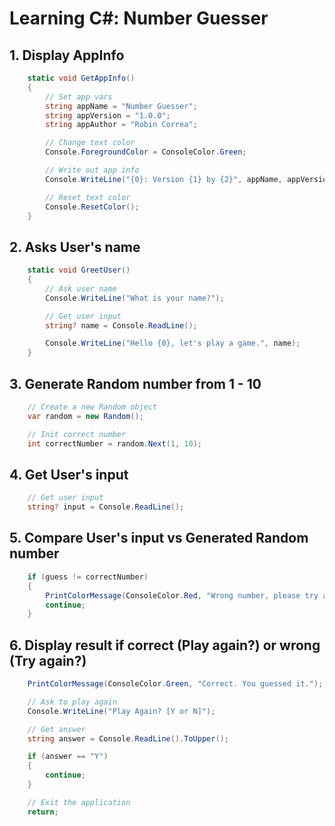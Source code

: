 # Learning C#: Number Guesser

## 1. Display AppInfo

```cs
    static void GetAppInfo()
    {
        // Set app vars
        string appName = "Number Guesser";
        string appVersion = "1.0.0";
        string appAuthor = "Robin Correa";

        // Change text color
        Console.ForegroundColor = ConsoleColor.Green;

        // Write out app info
        Console.WriteLine("{0}: Version {1} by {2}", appName, appVersion, appAuthor);

        // Reset text color
        Console.ResetColor();
    }
```

## 2. Asks User's name

```cs
    static void GreetUser()
    {
        // Ask user name
        Console.WriteLine("What is your name?");

        // Get user input
        string? name = Console.ReadLine();

        Console.WriteLine("Hello {0}, let's play a game.", name);
    }
```

## 3. Generate Random number from 1 - 10

```cs
    // Create a new Random object
    var random = new Random();

    // Init correct number
    int correctNumber = random.Next(1, 10);
```

## 4. Get User's input

```cs
    // Get user input
    string? input = Console.ReadLine();
```

## 5. Compare User's input vs Generated Random number

```cs
    if (guess != correctNumber)
    {
        PrintColorMessage(ConsoleColor.Red, "Wrong number, please try again");
        continue;
    }
```

## 6. Display result if correct (Play again?) or wrong (Try again?)

```cs
    PrintColorMessage(ConsoleColor.Green, "Correct. You guessed it.");

    // Ask to play again
    Console.WriteLine("Play Again? [Y or N]");

    // Get answer
    string answer = Console.ReadLine().ToUpper();

    if (answer == "Y")
    {
        continue;
    }

    // Exit the application
    return;
```
